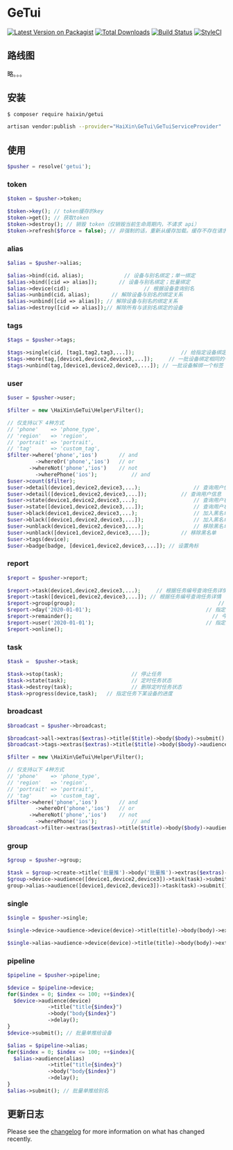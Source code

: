 # GeTui

[![Latest Version on Packagist][ico-version]][link-packagist]
[![Total Downloads][ico-downloads]][link-downloads]
[![Build Status][ico-travis]][link-travis]
[![StyleCI][ico-styleci]][link-styleci]

## 路线图

略。。。

## 安装

``` bash
$ composer require haixin/getui

artisan vendor:publish --provider="HaiXin\GeTui\GeTuiServiceProvider"
```

## 使用

```php
$pusher = resolve('getui');
```

### token

```php
$token = $pusher->token;

$token->key(); // token缓存的key
$token->get(); // 获取token
$token->destroy(); // 销毁 token（仅销毁当前生命周期内，不请求 api）
$token->refresh($force = false); // 非强制的话，重新从缓存加载。缓存不存在请求接口；强制的话直接请求接口


```

### alias

```php
$alias = $pusher->alias;

$alias->bind(cid，alias); 			 // 设备与别名绑定；单一绑定
$alias->bind([cid => alias]);		// 设备与别名绑定；批量绑定
$alias->device(cid); 						// 根据设备查询别名
$alias->unbind(cid，alias); 		 // 解除设备与别名的绑定关系
$alias->unbind([cid => alias]); // 解除设备与别名的绑定关系
$alias->destroy([cid => alias]);// 解除所有与该别名绑定的设备
```

### tags

```php
$tags = $pusher->tags;

$tags->single(cid, [tag1,tag2,tag3,...]); 				// 给指定设备绑定一批标签
$tags->more(tag,[device1,device2,device3,...]); 	// 一批设备绑定相同的一个标签
$tags->unbind(tag,[device1,device2,device3,...]); // 一批设备解绑一个标签（指定设备解绑指定标签）
```

### user

``` php
$user = $pusher->user;

$filter = new \HaiXin\GeTui\Helper\Filter();

// 仅支持以下 4种方式
// 'phone'    => 'phone_type',
// 'region'   => 'region',
// 'portrait' => 'portrait',
// 'tag'      => 'custom_tag',
$filter->where('phone','ios') 		// and
  		 ->whereOr('phone','ios') 	// or
  	   ->whereNot('phone','ios') 	// not
  		 ->wherePhone('ios'); 			// and
$user->count($filter); 											  			// 查询总用户数量
$user->detail(device1,device2,device3,...); 				// 查询用户信息
$user->detail([device1,device2,device3,...]); 			// 查询用户信息
$user->state(device1,device2,device3,...); 					// 查询用户状态
$user->state([device1,device2,device3,...]); 				// 查询用户状态
$user->black(device1,device2,device3,...); 					// 加入黑名单
$user->black([device1,device2,device3,...]); 				// 加入黑名单
$user->unblack(device1,device2,device3,...); 				// 移除黑名单
$user->unblack([device1,device2,device3,...]);			// 移除黑名单
$user->tags(device); 																// 根据设备查询用户标签
$user->badge(badge, [device1,device2,device3,...]); // 设置角标
```

### report

```php
$report = $pusher->report;

$report->task(device1,device2,device3,...); 	// 根据任务编号查询任务详情
$report->task([device1,device2,device3,...]); // 根据任务编号查询任务详情
$report->group(group); 												// 根据任务组名查询任务详情
$report->day('2020-01-01'); 									// 指定日期的推送数据
$report->remainder(); 											  // 今日已推送与剩余可用推送量
$report->user('2020-01-01'); 									// 指定日期用户数据
$report->online();														// 近24小时在线用户统计
```



### task

```php
$task =  $pusher->task;

$task->stop(task);						// 停止任务
$task->state(task);						// 定时任务状态
$task->destroy(task);					// 删除定时任务状态
$task->progress(device,task);	// 指定任务下某设备的进度
```

### broadcast

```php
$broadcast = $pusher->broadcast;

$broadcast->all->extras($extras)->title($title)->body($body)->submit(); // 推送给全部用户
$broadcast->tags->extras($extras)->title($title)->body($body)->audience('标签','tags')->submit(); // 推送给指定标签的用户

$filter = new \HaiXin\GeTui\Helper\Filter();

// 仅支持以下 4种方式
// 'phone'    => 'phone_type',
// 'region'   => 'region',
// 'portrait' => 'portrait',
// 'tag'      => 'custom_tag',
$filter->where('phone','ios') 		// and
  		 ->whereOr('phone','ios') 	// or
  	   ->whereNot('phone','ios') 	// not
  		 ->wherePhone('ios'); 			// and
$broadcast->filter->extras($extras)->title($title)->body($body)->audience($filter)->submit(); // 推送给符合筛选条件的用户
```

### group

```php
$group = $pusher->group;

$task = $group->create->title('批量推')->body('批量推')->extras($extras)->submit(); // 预创建消息
$group->device->audience([device1,device2,device3])->task(task)->submit(); // 推送给指定设备
group->alias->audience([device1,device2,device3])->task(task)->submit(); // 推送给指定别名

```

### single

```php
$single = $pusher->single;

$single->device->audience->device(device)->title(title)->body(body)->extras(extras)->submit(); // 根据设备单推

$single->alias->audience->device(device)->title(title)->body(body)->extras(extras)->submit(); // 根据别名单推
```



### pipeline

```php
$pipeline = $pusher->pipeline;

$device = $pipeline->device;
for($index = 0; $index <= 100; ++$index){
  $device->audience(device)
    		 ->title("title{$index}")
    		 ->body("body{$index}")
    		 ->delay();
}
$device->submit(); // 批量单推给设备

$alias = $pipeline->alias;
for($index = 0; $index <= 100; ++$index){
  $alias->audience(alias)
    		 ->title("title{$index}")
    		 ->body("body{$index}")
    		 ->delay();
}
$alias->submit(); // 批量单推给别名
```



## 更新日志

Please see the [changelog](changelog.md) for more information on what has changed recently.

[ico-version]: https://img.shields.io/packagist/v/haixin/getui.svg?style=flat-square
[ico-downloads]: https://img.shields.io/packagist/dt/haixin/getui.svg?style=flat-square
[ico-travis]: https://img.shields.io/travis/haixin/getui/master.svg?style=flat-square
[ico-styleci]: https://styleci.io/repos/12345678/shield

[link-packagist]: https://packagist.org/packages/haixin/getui
[link-downloads]: https://packagist.org/packages/haixin/getui
[link-travis]: https://travis-ci.org/haixin/getui
[link-styleci]: https://styleci.io/repos/12345678
[link-author]: https://github.com/haixin
[link-contributors]: ../../contributors
